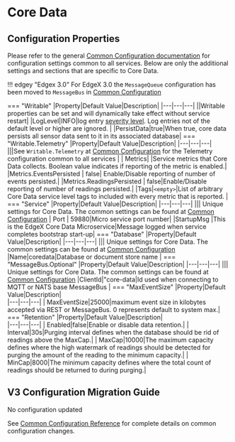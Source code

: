 # Core Data

## Configuration Properties

Please refer to the general [Common Configuration documentation](../../configuration/CommonConfiguration.md) for configuration settings common to all services.
Below are only the additional settings and sections that are specific to Core Data.

!!! edgey "Edgex 3.0"
    For EdgeX 3.0 the `MessageQueue` configuration has been moved to `MessageBus` in [Common Configuration](../../../configuration/CommonConfiguration/#configuration-properties)

=== "Writable"
|Property|Default Value|Description|
|---|---|---|
||Writable properties can be set and will dynamically take effect without service restart|
|LogLevel|INFO|log entry [severity level](https://en.wikipedia.org/wiki/Syslog#Severity_level).  Log entries not of the default level or higher are ignored. |
|PersistData|true|When true, core data persists all sensor data sent to it in its associated database|
=== "Writable.Telemetry"
|Property|Default Value|Description|
|---|---|---|
|||See `Writable.Telemetry` at [Common Configuration](../../../configuration/CommonConfiguration/#configuration-properties) for the Telemetry configuration common to all services |
| Metrics| |Service metrics that Core Data collects. Boolean value indicates if reporting of the metric is enabled.|
|Metrics.EventsPersisted |  false| Enable/Disable reporting of number of events persisted.|
|Metrics.ReadingsPersisted | false|Enable/Disable reporting of number of readings persisted.|
|Tags|`<empty>`|List of arbitrary Core Data service level tags to included with every metric that is reported.  |
=== "Service"
|Property|Default Value|Description|
|---|---|---|
||| Unique settings for Core Data. The common settings can be found at [Common Configuration](../../../configuration/CommonConfiguration/#configuration-properties)
| Port | 59880|Micro service port number|
|StartupMsg |This is the EdgeX Core Data Microservice|Message logged when service completes bootstrap start-up|
=== "Database"
|Property|Default Value|Description|
|---|---|---|
||| Unique settings for Core Data. The common settings can be found at [Common Configuration](../../../configuration/CommonConfiguration/#configuration-properties)
|Name|coredata|Database or document store name |
=== "MessageBus.Optional"
|Property|Default Value|Description|
|---|---|---|
||| Unique settings for Core Data. The common settings can be found at [Common Configuration](../../../configuration/CommonConfiguration/#configuration-properties)
|ClientId|"core-data|Id used when connecting to MQTT or NATS base MessageBus |
=== "MaxEventSize"
|Property|Default Value|Description|    
|---|---|---|
| MaxEventSize|25000|maximum event size in kilobytes accepted via REST or MessageBus. 0 represents default to system max.|
=== "Retention"
|Property|Default Value|Description|    
|---|---|---|
| Enabled|false|Enable or disable data retention.|
| Interval|30s|Purging interval defines when the database should be rid of readings above the MaxCap.|
| MaxCap|10000|The maximum capacity defines where the high watermark of readings should be detected for purging the amount of the reading to the minimum capacity.|
| MinCap|8000|The minimum capacity defines where the total count of readings should be returned to during purging.|

## V3 Configuration Migration Guide
No configuration updated

See [Common Configuration Reference](../../../configuration/V3MigrationCommonConfig/) for complete details on common configuration changes.